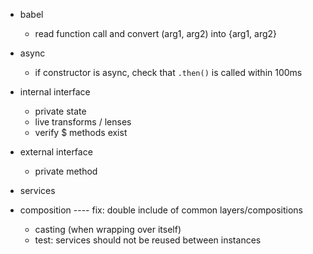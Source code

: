 - babel
    - read function call and convert (arg1, arg2) into {arg1, arg2}

- async
    - if constructor is async, check that `.then()` is called within 100ms

- internal interface
    - private state
    - live transforms / lenses
    - verify $ methods exist
    
- external interface
    - private method
  
- services

- composition
  ---- fix: double include of common layers/compositions
  - casting (when wrapping over itself)
  - test: services should not be reused between instances 
